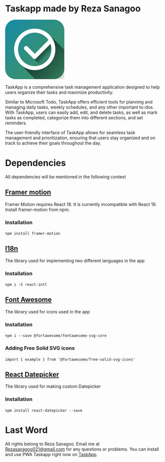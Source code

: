 # Taskapp made by Reza Sanagoo

![taskapp icon](/public/icon.png)

TaskApp is a comprehensive task management application designed to help users organize their tasks and maximize productivity. 

Similar to Microsoft Todo, TaskApp offers efficient tools for planning and managing daily tasks, weekly schedules, and any other important to-dos. With TaskApp, users can easily add, edit, and delete tasks, as well as mark tasks as completed, categorize them into different sections, and set reminders.

 The user-friendly interface of TaskApp allows for seamless task management and prioritization, ensuring that users stay organized and on track to achieve their goals throughout the day.



 
# Dependencies

All dependencies will be mentioned in the following context



## [Framer motion](https://framer.com/motion/)

Framer Motion requires React 18. It is currently incompatible with React 19.
Install framer-motion from npm.


### Installation

`
npm install framer-motion
`



## [I18n](https://lokalise.com/blog/react-i18n-intl/)

The library used for implementing two different languages in the app


### Installation

`
npm i -S react-intl
`



## [Font Awesome](https://docs.fontawesome.com/web/use-with/react/)

The library used for icons used in the app


### Installation

`
npm i --save @fortawesome/fontawesome-svg-core
`



### Adding Free Solid SVG icons

`
import { example } from '@fortawesome/free-solid-svg-icons'
`



## [React Datepicker](https://www.npmjs.com/package/react-datepicker)

The library used for making custom Datepicker


### Installation

`
npm install react-datepicker --save
`



# Last Word

All rights belong to Reza Sanagoo.
Email me at Rezasanagoo021@gmail.com for any questions or problems.
You can install and use PWA Taskapp right now on [TaskApp](https://taskapp.yanate.ir/).
